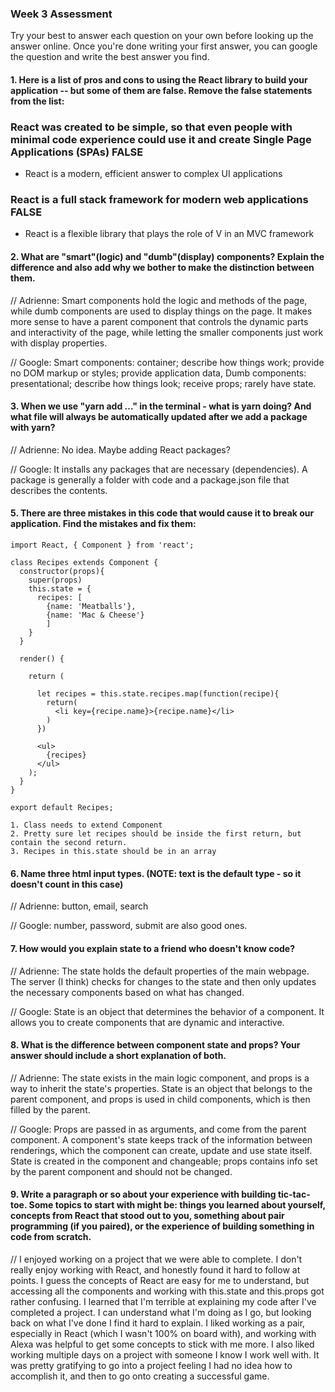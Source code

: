 ### Week 3 Assessment

Try your best to answer each question on your own before looking up the answer online. Once you're done writing your first answer, you can google the question and write the best answer you find.

#### 1. Here is a list of pros and cons to using the React library to build your application -- but some of them are false. Remove the false statements from the list:

### React was created to be simple, so that even people with minimal code experience could use it and create Single Page Applications (SPAs) FALSE
- React is a modern, efficient answer to complex UI applications
### React is a full stack framework for modern web applications FALSE
- React is a flexible library that plays the role of V in an MVC framework


#### 2. What are "smart"(logic) and "dumb"(display) components? Explain the difference and also add why we bother to make the distinction between them.


 // Adrienne: Smart components hold the logic and methods of the page, while dumb components are used to display things on the page. It makes more sense to have a parent component that controls the dynamic parts and interactivity of the page, while letting the smaller components just work with display properties.

 // Google: Smart components: container; describe how things work; provide no DOM markup or styles; provide application data, Dumb components: presentational; describe how things look; receive props; rarely have state.


#### 3. When we use "yarn add ..." in the terminal - what is yarn doing? And what file will always be automatically updated after we add a package with yarn?


 // Adrienne: No idea. Maybe adding React packages?

 // Google:  It installs any packages that are necessary (dependencies).  A package is generally a folder with code and a package.json file that describes the contents.


#### 5. There are three mistakes in this code that would cause it to break our application. Find the mistakes and fix them:

    import React, { Component } from 'react';

    class Recipes extends Component {
      constructor(props){
        super(props)
        this.state = {
          recipes: [
            {name: 'Meatballs'},
            {name: 'Mac & Cheese'}
            ]
        }
      }

      render() {

        return (

          let recipes = this.state.recipes.map(function(recipe){
            return(
              <li key={recipe.name}>{recipe.name}</li>
            )
          })

          <ul>
            {recipes}
          </ul>
        );
      }
    }

    export default Recipes;

    1. Class needs to extend Component
    2. Pretty sure let recipes should be inside the first return, but contain the second return.
    3. Recipes in this.state should be in an array

#### 6. Name three html input types. (NOTE: text is the default type - so it doesn't count in this case)

 // Adrienne: button, email, search


 // Google: number, password, submit are also good ones.


#### 7. How would you explain state to a friend who doesn't know code?

 // Adrienne: The state holds the default properties of the main webpage. The server (I think) checks for changes to the state and then only updates the necessary components based on what has changed.

 // Google: State is an object that determines the behavior of a component.  It allows you to create components that are dynamic and interactive.


#### 8. What is the difference between component state and props? Your answer should include a short explanation of both.


 // Adrienne: The state exists in the main logic component, and props is a way to inherit the state's properties.  State is an object that belongs to the parent component, and props is used in child components, which is then filled by the parent.


 // Google: Props are passed in as arguments, and come from the parent component. A component's state keeps track of the information between renderings, which the component can create, update and use state itself.  State is created in the component and changeable; props contains info set by the parent component and should not be changed.


#### 9. Write a paragraph or so about your experience with building tic-tac-toe. Some topics to start with might be: things you learned about yourself, concepts from React that stood out to you, something about pair programming (if you paired), or the experience of building something in code from scratch.

// I enjoyed working on a project that we were able to complete.  I don't really enjoy working with React, and honestly found it hard to follow at points.  I guess the concepts of React are easy for me to understand, but accessing all the components and working with this.state and this.props got rather confusing.  I learned that I'm terrible at explaining my code after I've completed a project.  I can understand what I'm doing as I go, but looking back on what I've done I find it hard to explain.  I liked working as a pair, especially in React (which I wasn't 100% on board with), and working with Alexa was helpful to get some concepts to stick with me more.  I also liked working multiple days on a project with someone I know I work well with.  It was pretty gratifying to go into a project feeling I had no idea how to accomplish it, and then to go onto creating a successful game.
